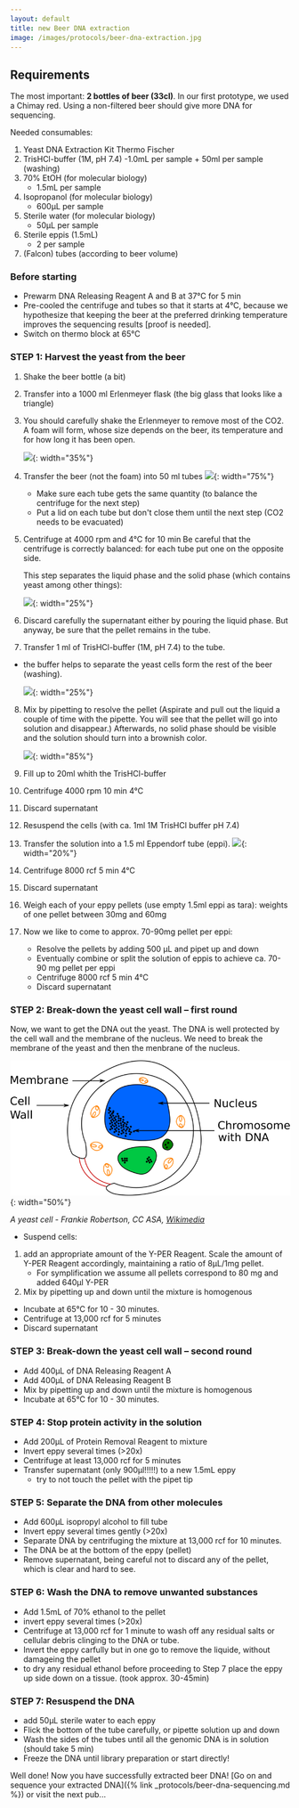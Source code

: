```yaml
---
layout: default
title: new Beer DNA extraction
image: /images/protocols/beer-dna-extraction.jpg
---
```


## Requirements

The most important: **2 bottles of beer (33cl)**. In our first prototype, we used a Chimay red. Using a non-filtered beer should give more DNA for sequencing.

Needed consumables: 
1. Yeast DNA Extraction Kit Thermo Fischer 
2. TrisHCl-buffer (1M, pH 7.4)
	-1.0mL per sample + 50ml per sample (washing)
3. 70% EtOH (for molecular biology)
	- 1.5mL per sample
4. Isopropanol (for molecular biology)
	- 600µL per sample
5. Sterile water (for molecular biology)
	- 50µL per sample
6. Sterile eppis (1.5mL)
	- 2 per sample
7. (Falcon) tubes (according to beer volume)


### Before starting
- Prewarm DNA Releasing Reagent A and B at 37°C for 5 min 
- Pre-cooled the centrifuge and tubes so that it starts at 4°C, because we hypothesize that keeping the beer at the preferred drinking temperature improves the sequencing results [proof is needed].
- Switch on thermo block at 65°C

### STEP 1: Harvest the yeast from the beer
1. Shake the beer bottle (a bit)
2. Transfer into a 1000 ml Erlenmeyer flask (the big glass that looks like a triangle)
3. You should carefully shake the Erlenmeyer to remove most of the CO2. A foam will form, whose size depends on the beer, its temperature and for how long it has been open.

	![](/images/protocols/beer-dna-extraction/erlenmeyer_with_beer.svg){: width="35%"}
	
4. Transfer the beer (not the foam) into 50 ml tubes
  ![](/images/protocols/beer-dna-extraction/falcon_with_beer.svg){: width="75%"}
   
    - Make sure each tube gets the same quantity (to balance the centrifuge for the next step)
    - Put a lid on each tube but don't close them until the next step (CO2 needs to be evacuated)
    
5. Centrifuge at 4000 rpm and 4°C for 10 min
    Be careful that the centrifuge is correctly balanced: for each tube put one on the opposite side.
   
    This step separates the liquid phase and the solid phase (which contains yeast among other things): 

    ![](/images/protocols/beer-dna-extraction/after_centrifuge_1.svg){: width="25%"}

6. Discard carefully the supernatant either by pouring the liquid phase. But anyway, be sure that the pellet remains in the tube.
7. Transfer 1 ml of TrisHCl-buffer (1M, pH 7.4) to the tube. 
  - the buffer helps to separate the yeast cells form the rest of the beer (washing).

    ![](/images/protocols/beer-dna-extraction/buffer_collection.svg){: width="25%"}

8. Mix by pipetting to resolve the pellet (Aspirate and pull out the liquid a couple of time with the pipette. You will see that the pellet will go into solution and disappear.) Afterwards, no solid phase should be visible and the solution should turn into a brownish color.
    
   ![](/images/protocols/beer-dna-extraction/suspend_pellet.svg){: width="85%"}

9. Fill up to 20ml whith the TrisHCl-buffer 
10. Centrifuge 4000 rpm 10 min 4°C
11. Discard supernatant
12. Resuspend the cells (with ca. 1ml 1M TrisHCl buffer pH 7.4) 
13. Transfer the solution into a 1.5 ml Eppendorf tube (eppi).
   ![](/images/protocols/beer-dna-extraction/transfer_to_eppendorf.svg){: width="20%"}
14. Centrifuge 8000 rcf 5 min 4°C
15. Discard supernatant
16. Weigh each of your eppy pellets (use empty 1.5ml eppi as tara): weights of one pellet between 30mg and 60mg
17. Now we like to come to approx. 70-90mg pellet per eppi: 
	- Resolve the pellets by adding 500 μL and pipet up and down 
	- Eventually combine or split the solution of eppis to achieve ca. 70-90 mg pellet per eppi
	- Centrifuge 8000 rcf 5 min 4°C
	- Discard supernatant



### STEP 2: Break-down the yeast cell wall – first round
Now, we want to get the DNA out the yeast. The DNA is well protected by the cell wall and the membrane of the nucleus. We need to break the membrane of the yeast and then the menbrane of the nucleus.

![](/images/protocols/beer-dna-extraction/yeast_cell.svg){: width="50%"}

*A yeast cell - Frankie Robertson, CC ASA, [Wikimedia](https://en.wikipedia.org/wiki/File:Yeast_cell_english.svg)*

- Suspend cells:
 1. add an appropriate amount of the Y-PER Reagent. Scale the amount of Y-PER Reagent accordingly, maintaining a ratio of 8μL/1mg pellet. 
	- For symplification we assume all pellets correspond to 80 mg and added 640µl Y-PER
 2. Mix by pipetting up and down until the mixture is homogenous
- Incubate at 65°C for 10 - 30 minutes.
- Centrifuge at 13,000 rcf for 5 minutes 
- Discard supernatant


### STEP 3: Break-down the yeast cell wall – second round

- Add 400μL of DNA Releasing Reagent A
- Add 400μL of DNA Releasing Reagent B
- Mix by pipetting up and down until the mixture is homogenous
- Incubate at 65°C for 10 - 30 minutes. 


### STEP 4: Stop protein activity in the solution
- Add 200μL of Protein Removal Reagent to mixture
- Invert eppy several times (>20x)
- Centrifuge at least 13,000 rcf for 5 minutes 
- Transfer supernatant (only 900µl!!!!!) to a new 1.5mL eppy
  - try to not touch the pellet with the pipet tip 


### STEP 5: Separate the DNA from other molecules
- Add 600μL isopropyl alcohol to fill tube
- Invert eppy several times gently (>20x)
- Separate DNA by centrifuging the mixture at 13,000 rcf for 10 minutes. 
 - The DNA be at the bottom of the eppy (pellet)
- Remove supernatant, being careful not to discard any of the pellet, which is clear and hard to see. 


### STEP 6: Wash the DNA to remove unwanted substances
- Add 1.5mL of 70% ethanol to the pellet
- invert eppy several times (>20x)
- Centrifuge at 13,000 rcf for 1 minute to wash off any residual salts or cellular debris clinging to the DNA or tube. 
- Invert the eppy carfully but in one go to remove the liquide, without damageing the pellet
- to dry any residual ethanol before proceeding to Step 7 place the eppy up side down on a tissue. (took approx. 30-45min)

### STEP 7: Resuspend the DNA

- add 50μL sterile water to each eppy
- Flick the bottom of the tube carefully, or pipette solution up and down
- Wash the sides of the tubes until all the genomic DNA is in solution (should take 5 min)
- Freeze the DNA until library preparation or start directly!

Well done! Now you have successfully extracted beer DNA! [Go on and sequence your extracted DNA]({% link _protocols/beer-dna-sequencing.md %}) or visit the next pub...

